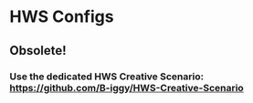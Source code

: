 # HWS Configs

## Obsolete!

### Use the dedicated HWS Creative Scenario: https://github.com/B-iggy/HWS-Creative-Scenario
